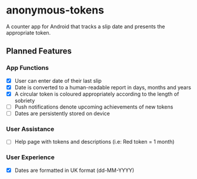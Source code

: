 # anonymous-tokens

A counter app for Android that tracks a slip date and presents the appropriate token.

## Planned Features

### App Functions

- [x] User can enter date of their last slip
- [x] Date is converted to a human-readable report in days, months and years
- [x] A circular token is coloured appropriately according to the length of sobriety
- [ ] Push notifications denote upcoming achievements of new tokens
- [ ] Dates are persistently stored on device

### User Assistance

- [ ] Help page with tokens and descriptions (i.e: Red token = 1 month)

### User Experience

- [x] Dates are formatted in UK format (dd-MM-YYYY)
